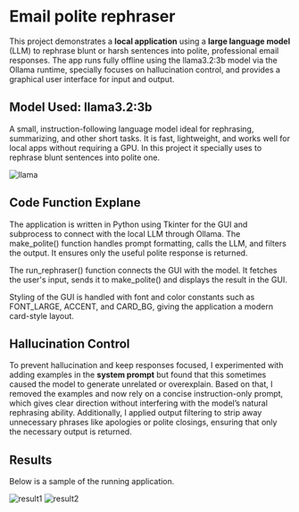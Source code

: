 # Email polite rephraser

This project demonstrates a **local application** using a **large language model** (LLM) to rephrase blunt or harsh sentences into polite, professional email responses. The app runs fully offline using the llama3.2:3b model via the Ollama runtime, specially focuses on hallucination control, and provides a graphical user interface for input and output. 

## Model Used: llama3.2:3b
A small, instruction-following language model ideal for rephrasing, summarizing, and other short tasks. It is fast, lightweight, and works well for local apps without requiring a GPU. In this project it specially uses to rephrase blunt sentences into polite one.

![llama](https://github.com/user-attachments/assets/66f8f12e-3b9b-4931-87b9-2c3cd440633a)


## Code Function Explane
The application is written in Python using Tkinter for the GUI and subprocess to connect with the local LLM through Ollama. The make_polite() function handles prompt formatting, calls the LLM, and filters the output. It ensures only the useful polite response is returned.

The run_rephraser() function connects the GUI with the model. It fetches the user's input, sends it to make_polite() and displays the result in the GUI.

Styling of the GUI is handled with font and color constants such as FONT_LARGE, ACCENT, and CARD_BG, giving the application a modern card-style layout.

## Hallucination Control
To prevent hallucination and keep responses focused, I experimented with adding examples in the **system prompt** but found that this sometimes caused the model to generate unrelated or overexplain. Based on that, I removed the examples and now rely on a concise instruction-only prompt, which gives clear direction without interfering with the model’s natural rephrasing ability. Additionally, I applied output filtering to strip away unnecessary phrases like apologies or polite closings, ensuring that only the necessary output is returned.

## Results
Below is a sample of the running application.

![result1](https://github.com/user-attachments/assets/777bd09c-3910-4d0d-abc9-23e45ca3028a)
![result2](https://github.com/user-attachments/assets/f0ea52ff-0b09-47fb-9525-4f5179dd6035)


